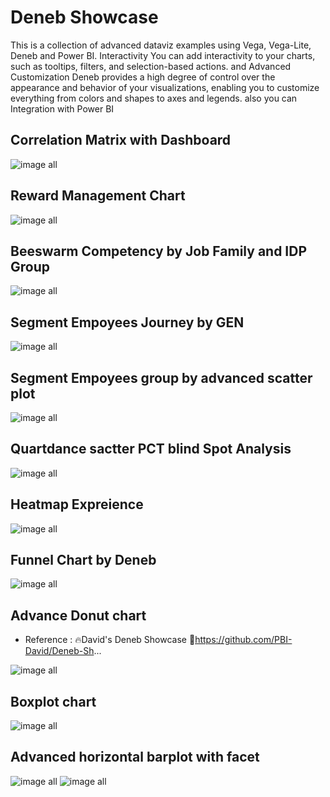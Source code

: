 # Deneb Showcase 

This is a collection of advanced dataviz examples using Vega, Vega-Lite, Deneb and Power BI. Interactivity You can add interactivity to your charts, such as tooltips, filters, and selection-based actions.
and Advanced Customization Deneb provides a high degree of control over the appearance and behavior of your visualizations, enabling you to customize everything from colors and shapes to axes and legends. also you can
Integration with Power BI


 ## Correlation Matrix with Dashboard
 
![image all](https://github.com/Patipat-Panyasukum/Deneb-Showcase-Chart/blob/main/Correlation/Correlation%20Matrix.png?raw=true)


 ## Reward Management Chart
 
![image all](https://github.com/Patipat-Panyasukum/Deneb-Showcase-Chart/blob/main/Reward%20Management/Reward%20Management%20with%20Dashboard.png?raw=true)

 
 ## Beeswarm Competency by Job Family and IDP Group
 
![image all](https://github.com/Patipat-Panyasukum/Deneb-Showcase-Chart/blob/main/Beeswarm%20Chart/Beeswarm%20Competency%20Chart.PNG?raw=true)


 ## Segment Empoyees Journey by GEN
 
![image all](https://github.com/Patipat-Panyasukum/Deneb-Showcase-Chart/blob/main/Segment%20Employees/Screenshot%202024-09-04%20002942.png?raw=true)



 ## Segment Empoyees group by advanced scatter plot
 
![image all](https://github.com/Patipat-Panyasukum/Deneb-Showcase-Chart/blob/main/Segment%20Employees/Employees%20segments.PNG?raw=true)



## Quartdance sactter PCT blind Spot Analysis

![image all](https://github.com/Patipat-Panyasukum/Deneb-Showcase-Chart/blob/main/Bubble%20plot/Quart%20sactter%20blind%20Spot%20Analysis.PNG?raw=true)


## Heatmap Expreience
  
![image all](https://github.com/Patipat-Panyasukum/Deneb-Showcase-Chart/blob/main/Advanecd%20Heatmap/Heatmap_YOS_analysis.png?raw=true)


## Funnel Chart by Deneb
  
![image all](https://github.com/Patipat-Panyasukum/Deneb-Showcase-Chart/blob/main/Funnel%20Chart/Funnel_chart.png?raw=true)

## Advance Donut chart
- Reference : 🔥David's Deneb Showcase
  🔗https://github.com/PBI-David/Deneb-Sh...

![image all](https://github.com/Patipat-Panyasukum/Deneb-Showcase-Chart/blob/main/Donut%20Chart/Deneb_Donut.PNG)


## Boxplot chart

![image all](https://github.com/Patipat-Panyasukum/Deneb-Showcase-Chart/blob/main/Boxplot%20Chart/Boxplot_age_analysis.png?raw=true)


## Advanced horizontal barplot with facet

![image all](https://github.com/Patipat-Panyasukum/Deneb-Showcase-Chart/blob/main/ADVANCED%20Bar%20Chart/visualization.png?raw=true)
![image all](https://github.com/Patipat-Panyasukum/Deneb-Showcase-Chart/blob/main/ADVANCED%20Bar%20Chart/Facet_barchart_competency.png?raw=true)

